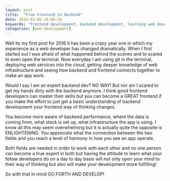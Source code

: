 ```yaml
---
layout: post
title:  "From Frontend to Backend"
date: 2016-01-05 16:08:24
keywords: "frontend development, backend development, learning web development"
categories: [web-development]
---
```

Well its my first post for 2016 it has been a crazy year one in which my experience as a web developer has changed dramatically. When I first started out I was afraid of what happened behind the scenes and to scared to even open the terminal. Now everyday I am using git in the terminal, deploying web services into the cloud, getting deeper knowledge of web infrastructure and seeing how backend and frontend connects together to make an app work.

Would I say I am an expert backend dev? NO WAY! But nor am I scared to get my hands dirty with the backend anymore. I think good frontend developers can master their skills but you can become a GREAT frontend if you make the effort to just get a basic understanding of backend development your frontend way of thinking changes.

You become more aware of backend performance, where the data is coming from, what stack is set up, what infrastructure the app is using. I know all this may seem overwhelming but it is actually quite the opposite is ENLIGHTENING. You appreciate what the connection between the two fields and you reach a level of harmony in how you see an app operate.

Both fields are needed in order to work with each other and no one person can become a true expert in both but having the attitude to learn what your fellow developers do on a day to day basis will not only open your mind to their way of thinking but also will make your development more fulfilling!

So with that in mind GO FORTH AND DEVELOP!
